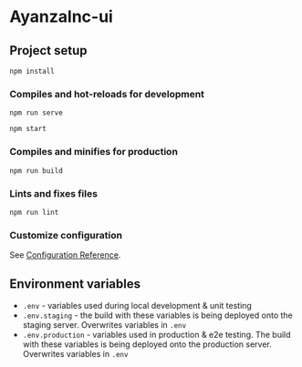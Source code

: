 # Ayanzalnc-ui

## Project setup

```
npm install
```

### Compiles and hot-reloads for development

```
npm run serve
```

```
npm start
```

### Compiles and minifies for production

```
npm run build
```

### Lints and fixes files

```
npm run lint
```

### Customize configuration

See [Configuration Reference](https://cli.vuejs.org/config/).

## Environment variables

- `.env` - variables used during local development & unit testing
- `.env.staging` - the build with these variables is being deployed onto the staging server. Overwrites variables in `.env`
- `.env.production` - variables used in production & e2e testing. The build with these variables is being deployed onto the production server. Overwrites variables in `.env`
